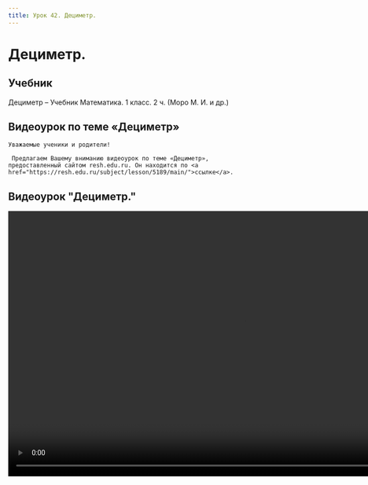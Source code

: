 ```yaml
---
title: Урок 42. Дециметр.
---
```


# Дециметр.

## Учебник

Дециметр – Учебник Математика. 1 класс. 2 ч. (Моро М. И. и др.)

## Видеоурок по теме «Дециметр»

<p>
	Уважаемые ученики и родители!  
</p>
<p>
	 Предлагаем Вашему вниманию видеоурок по теме «Дециметр», предоставленный сайтом resh.edu.ru. Он находится по <a href="https://resh.edu.ru/subject/lesson/5189/main/">ссылке</a>.
</p>

## Видеоурок	"Дециметр."


<video width="960" height="540" controls>
  <source src="https://vod-progressive.akamaized.net/exp=1667466160~acl=%2Fvimeo-prod-skyfire-std-us%2F01%2F430%2F23%2F577150292%2F2726126040.mp4~hmac=366a6f12a30460e006d4fceeaf6d19543ddbb9207aad73fcb843f843d1883688/vimeo-prod-skyfire-std-us/01/430/23/577150292/2726126040.mp4" type="video/mp4">
Your browser does not support the video tag.
</video>
